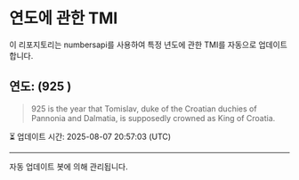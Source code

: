 
# 연도에 관한 TMI

이 리포지토리는 numbersapi를 사용하여 특정 년도에 관한 TMI를 자동으로 업데이트합니다.

## 연도: (925 )
> 925 is the year that Tomislav, duke of the Croatian duchies of Pannonia and Dalmatia, is supposedly crowned as King of Croatia.

⏳ 업데이트 시간: 2025-08-07 20:57:03 (UTC)

---
자동 업데이트 봇에 의해 관리됩니다.
